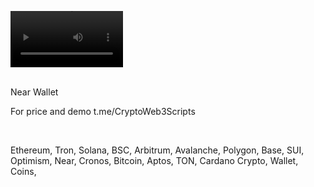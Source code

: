 <video src='https://github.com/user-attachments/assets/43bbb196-5dff-498a-a63e-4a1a32a89cfd' width=180/><video />
<br />





<br />
Near Wallet


For price and demo
t.me/CryptoWeb3Scripts

<br />

Ethereum, Tron, Solana, BSC, Arbitrum, Avalanche, Polygon, Base, SUI, Optimism, Near, Cronos, Bitcoin, Aptos, TON, Cardano
Crypto, Wallet, Coins,
